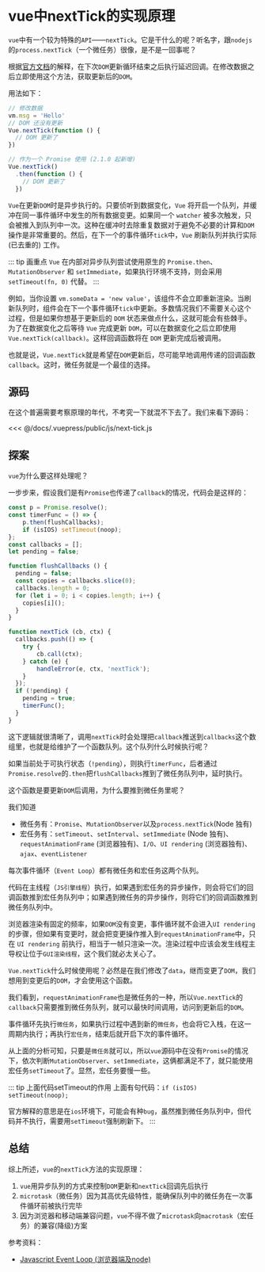 # vue中nextTick的实现原理
`vue`中有一个较为特殊的`API`——`nextTick`。它是干什么的呢？听名字，跟`nodejs`的`process.nextTick`（一个微任务）很像，是不是一回事呢？

根据[官方文档](https://cn.vuejs.org/v2/api/index.html#Vue-nextTick)的解释，在下次`DOM`更新循环结束之后执行延迟回调。在修改数据之后立即使用这个方法，获取更新后的`DOM`。

用法如下：
``` js
// 修改数据
vm.msg = 'Hello'
// DOM 还没有更新
Vue.nextTick(function () {
  // DOM 更新了
})

// 作为一个 Promise 使用 (2.1.0 起新增)
Vue.nextTick()
  .then(function () {
    // DOM 更新了
  })
```

`Vue`在更新`DOM`时是异步执行的。只要侦听到数据变化，`Vue` 将开启一个队列，并缓冲在同一事件循环中发生的所有数据变更。如果同一个 `watcher` 被多次触发，只会被推入到队列中一次。这种在缓冲时去除重复数据对于避免不必要的计算和`DOM`操作是非常重要的。然后，在下一个的事件循环`tick`中，`Vue` 刷新队列并执行实际 (已去重的) 工作。

::: tip 画重点
`Vue` 在内部对异步队列尝试使用原生的 `Promise.then`、`MutationObserver` 和 `setImmediate`，如果执行环境不支持，则会采用 `setTimeout(fn, 0)` 代替。
:::

例如，当你设置 `vm.someData = 'new value'`，该组件不会立即重新渲染。当刷新队列时，组件会在下一个事件循环`tick`中更新。多数情况我们不需要关心这个过程，但是如果你想基于更新后的 `DOM` 状态来做点什么，这就可能会有些棘手。为了在数据变化之后等待 `Vue` 完成更新 `DOM`，可以在数据变化之后立即使用 `Vue.nextTick(callback)`。这样回调函数将在 `DOM` 更新完成后被调用。

也就是说，`Vue.nextTick`就是希望在`DOM`更新后，尽可能早地调用传递的回调函数`callback`。这时，微任务就是一个最佳的选择。

## 源码
在这个普遍需要考察原理的年代，不考究一下就混不下去了。我们来看下源码：

<<< @/docs/.vuepress/public/js/next-tick.js

## 探案
`vue`为什么要这样处理呢？

一步步来，假设我们是有`Promise`也传递了`callback`的情况，代码会是这样的：
``` js
const p = Promise.resolve();
const timerFunc = () => {
    p.then(flushCallbacks);
    if (isIOS) setTimeout(noop);
};
const callbacks = [];
let pending = false;

function flushCallbacks () {
  pending = false;
  const copies = callbacks.slice(0);
  callbacks.length = 0;
  for (let i = 0; i < copies.length; i++) {
    copies[i]();
  }
}

function nextTick (cb, ctx) {
  callbacks.push(() => {
    try {
        cb.call(ctx);
    } catch (e) {
        handleError(e, ctx, 'nextTick');
    }
  });
  if (!pending) {
    pending = true;
    timerFunc();
  }
}
```
这下逻辑就很清晰了，调用`nextTick`时会处理把`callback`推送到`callbacks`这个数组里，也就是给维护了一个函数队列。这个队列什么时候执行呢？

如果当前处于可执行状态（`!pending`），则执行`timerFunc`，后者通过`Promise.resolve`的`.then`把`flushCallbacks`推到了微任务队列中，延时执行。

这个函数是要更新`DOM`后调用，为什么要推到微任务里呢？

我们知道
- 微任务有：`Promise`、`MutationObserver`以及`process.nextTick`(Node 独有)
- 宏任务有：`setTimeout`、`setInterval`、`setImmediate` (Node 独有)、`requestAnimationFrame` (浏览器独有)、`I/O`、`UI rendering` (浏览器独有)、 `ajax`、`eventListener`

每次事件循环（`Event Loop`）都有微任务和宏任务这两个队列。

代码在主线程（`JS引擎线程`）执行，如果遇到宏任务的异步操作，则会将它们的回调函数推到宏任务队列中；如果遇到微任务的异步操作，则将它们的回调函数推到微任务队列中。

浏览器渲染有固定的频率，如果`DOM`没有变更，事件循环就不会进入`UI rendering`的步骤，但如果有变更时，就会把变更操作推入到`requestAnimationFrame`中，只在 `UI rendering` 前执行，相当于一帧只渲染一次。渲染过程中应该会发生线程主导权让位于`GUI渲染线程`，这个我们就必太关心了。

`Vue.nextTick`什么时候使用呢？必然是在我们修改了`data`，继而变更了`DOM`，我们想用到变更后的`DOM`，才会使用这个函数。

我们看到，`requestAnimationFrame`也是微任务的一种，所以`Vue.nextTick`的`callback`只需要推到微任务队列，就可以最快时间调用，访问到更新后的`DOM`。

事件循环先执行`微任务`，如果执行过程中遇到新的`微任务`，也会将它入栈，在这一周期内执行；再执行`宏任务`，结束后就开启下次的事件循环。

从上面的分析可知，只要是`微任务`就可以，所以`vue`源码中在没有`Promise`的情况下，依次判断`MutationObserver`、`setImmediate`，这俩都满足不了，就只能使用宏任务`setTimeout`了。显然，宏任务要慢一些。

::: tip 上面代码setTimeout的作用
上面有句代码：`if (isIOS) setTimeout(noop);`

官方解释的意思是在`ios`环境下，可能会有种`bug`，虽然推到微任务队列中，但代码并不执行，需要用`setTimeout`强制刷新下。
:::

## 总结

综上所述，`vue`的`nextTick`方法的实现原理：

1. `vue`用异步队列的方式来控制`DOM`更新和`nextTick`回调先后执行
2. `microtask`（微任务）因为其高优先级特性，能确保队列中的微任务在一次事件循环前被执行完毕
3. 因为浏览器和移动端兼容问题，`vue`不得不做了`microtask`向`macrotask`（宏任务）的兼容(降级)方案

参考资料：
- [Javascript Event Loop (浏览器端及node)](https://juejin.cn/post/6844904118494969864#heading-7)
